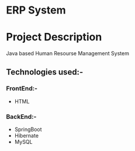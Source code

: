 # ERP System

# Project Description

Java based Human Resourse Management System 

## Technologies used:-
### FrontEnd:-
  - HTML 
### BackEnd:-
  - SpringBoot
  - Hibernate
  - MySQL
  
 

